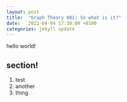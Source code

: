 ```yaml
---
layout: post
title:  "Graph Theory 001: So what is it?"
date:   2022-04-04 17:30:00 +0100
categories: jekyll update
---
```

hello world!

## section!
1. test
2. another
3. thing